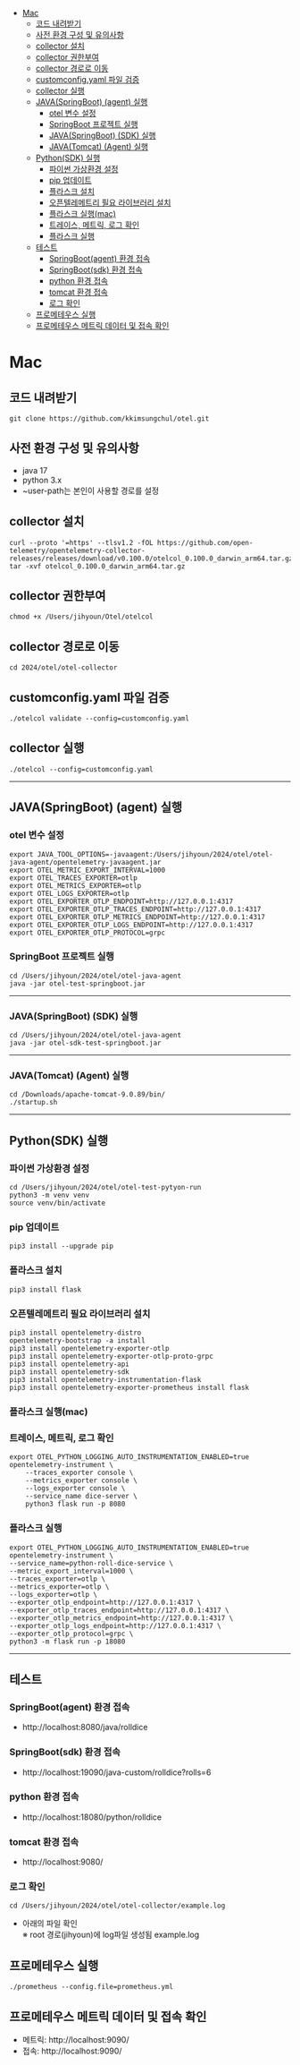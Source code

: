 - [Mac](#mac)
  * [코드 내려받기](#코드-내려받기)
  * [사전 환경 구성 및 유의사항](#사전-환경-구성-및-유의사항)
  * [collector 설치](#collector-설치)
  * [collector 권한부여](#collector-권한부여)
  * [collector 경로로 이동](#collector-경로로-이동)
  * [customconfig.yaml 파일 검증](#customconfigyaml-파일-검증)
  * [collector 실행](#collector-실행)
  * [JAVA(SpringBoot) (agent) 실행](#javaspringboot-agent-실행)
    + [otel 변수 설정](#otel-변수-설정)
    + [SpringBoot 프로젝트 실행](#springboot-프로젝트-실행)
    + [JAVA(SpringBoot) (SDK) 실행](#java-springboot-sdk-실행)
    + [JAVA(Tomcat) (Agent) 실행](#java-tomcat-agent-실행)
  * [Python(SDK) 실행](#python-sdk-실행)
    + [파이썬 가상환경 설정](#파이썬-가상환경-설정)
    + [pip 업데이트](#pip-업데이트)
    + [플라스크 설치](#플라스크-설치)
    + [오픈텔레메트리 필요 라이브러리 설치](#오픈텔레메트리-필요-라이브러리-설치)
    + [플라스크 실행(mac)](#플라스크-실행mac)
    + [트레이스, 메트릭, 로그 확인](#트레이스,-메트릭,-로그-확인)
    + [플라스크 실행](#플라스크-실행)
  * [테스트](#테스트)
    + [SpringBoot(agent) 환경 접속](#springbootagent-환경-접속)
    + [SpringBoot(sdk) 환경 접속](#springbootsdk-환경-접속)
    + [python 환경 접속](#python-환경-접속)
    + [tomcat 환경 접속](#tomcat-환경-접속)
    + [로그 확인](#로그-확인)
  * [프로메테우스 실행](#프로메테우스-실행)
  * [프로메테우스 메트릭 데이터 및 접속 확인](#프로메테우스-메트릭-데이터-및-접속-확인)

# Mac
## 코드 내려받기
```shell
git clone https://github.com/kkimsungchul/otel.git
```
## 사전 환경 구성 및 유의사항
- java 17
- python 3.x
- ~user-path는 본인이 사용할 경로를 설정


## collector 설치
```shell
curl --proto '=https' --tlsv1.2 -fOL https://github.com/open-telemetry/opentelemetry-collector-releases/releases/download/v0.100.0/otelcol_0.100.0_darwin_arm64.tar.gz
tar -xvf otelcol_0.100.0_darwin_arm64.tar.gz
```
## collector 권한부여
```shell
chmod +x /Users/jihyoun/Otel/otelcol
```

## collector 경로로 이동
```shell
cd 2024/otel/otel-collector
```

## customconfig.yaml 파일 검증
```shell
./otelcol validate --config=customconfig.yaml
```

## collector 실행
```shell
./otelcol --config=customconfig.yaml
```
---
## JAVA(SpringBoot) (agent) 실행

### otel 변수 설정
```
export JAVA_TOOL_OPTIONS=-javaagent:/Users/jihyoun/2024/otel/otel-java-agent/opentelemetry-javaagent.jar
export OTEL_METRIC_EXPORT_INTERVAL=1000
export OTEL_TRACES_EXPORTER=otlp
export OTEL_METRICS_EXPORTER=otlp
export OTEL_LOGS_EXPORTER=otlp
export OTEL_EXPORTER_OTLP_ENDPOINT=http://127.0.0.1:4317
export OTEL_EXPORTER_OTLP_TRACES_ENDPOINT=http://127.0.0.1:4317
export OTEL_EXPORTER_OTLP_METRICS_ENDPOINT=http://127.0.0.1:4317
export OTEL_EXPORTER_OTLP_LOGS_ENDPOINT=http://127.0.0.1:4317
export OTEL_EXPORTER_OTLP_PROTOCOL=grpc
```

### SpringBoot 프로젝트 실행
```shell
cd /Users/jihyoun/2024/otel/otel-java-agent
java -jar otel-test-springboot.jar
```
---
### JAVA(SpringBoot) (SDK) 실행
```shell
cd /Users/jihyoun/2024/otel/otel-java-agent
java -jar otel-sdk-test-springboot.jar
```
---
### JAVA(Tomcat) (Agent) 실행
```shell
cd /Downloads/apache-tomcat-9.0.89/bin/
./startup.sh
```
---
## Python(SDK) 실행

### 파이썬 가상환경 설정
```shell
cd /Users/jihyoun/2024/otel/otel-test-pytyon-run
python3 -m venv venv
source venv/bin/activate
```
### pip 업데이트
```shell
pip3 install --upgrade pip
```

### 플라스크 설치
```shell
pip3 install flask
```

### 오픈텔레메트리 필요 라이브러리 설치
```shell
pip3 install opentelemetry-distro
opentelemetry-bootstrap -a install
pip3 install opentelemetry-exporter-otlp
pip3 install opentelemetry-exporter-otlp-proto-grpc
pip3 install opentelemetry-api
pip3 install opentelemetry-sdk
pip3 install opentelemetry-instrumentation-flask
pip3 install opentelemetry-exporter-prometheus install flask
```


### 플라스크 실행(mac)
### 트레이스, 메트릭, 로그 확인
```shell
export OTEL_PYTHON_LOGGING_AUTO_INSTRUMENTATION_ENABLED=true
opentelemetry-instrument \
    --traces_exporter console \
    --metrics_exporter console \
    --logs_exporter console \
    --service_name dice-server \
    python3 flask run -p 8080
```
### 플라스크 실행
```shell
export OTEL_PYTHON_LOGGING_AUTO_INSTRUMENTATION_ENABLED=true
opentelemetry-instrument \
--service_name=python-roll-dice-service \
--metric_export_interval=1000 \
--traces_exporter=otlp \
--metrics_exporter=otlp \
--logs_exporter=otlp \
--exporter_otlp_endpoint=http://127.0.0.1:4317 \
--exporter_otlp_traces_endpoint=http://127.0.0.1:4317 \
--exporter_otlp_metrics_endpoint=http://127.0.0.1:4317 \
--exporter_otlp_logs_endpoint=http://127.0.0.1:4317 \
--exporter_otlp_protocol=grpc \
python3 -m flask run -p 18080
```
---
## 테스트

### SpringBoot(agent) 환경 접속
- http://localhost:8080/java/rolldice

### SpringBoot(sdk) 환경 접속
- http://localhost:19090/java-custom/rolldice?rolls=6

### python 환경 접속
- http://localhost:18080/python/rolldice

### tomcat 환경 접속
- http://localhost:9080/

### 로그 확인
```shell
cd /Users/jihyoun/2024/otel/otel-collector/example.log
```
- 아래의 파일 확인<br>
※ root 경로(jihyoun)에 log파일 생성됨
example.log

## 프로메테우스 실행
```shell
./prometheus --config.file=prometheus.yml
```

## 프로메테우스 메트릭 데이터 및 접속 확인
- 메트릭: http://localhost:9090/
- 접속: http://localhost:9090/